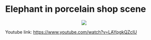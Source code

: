 # Elephant in porcelain shop scene

<p align="center"><img src="https://raw.githubusercontent.com/shaharlinial/elephant_scene/master/Assets/final_5d405f54d3f9ec0014dbb902_460515.gif"/></p>

Youtube link: https://www.youtube.com/watch?v=LAYpgkQZclU
